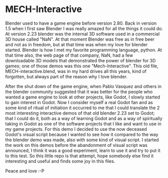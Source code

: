 MECH-Interactive
================

Blender used to have a game engine before version 2.80. Back in version 1.5 when I first saw Blender I was really amazed for all the things it could do. At version 2.23 blender was the internal 3D software used in a commercial 3D house called "NaN". At that moment Blender was free as in free beer and not as in freedom, but at that time was when my love for blender started. Blender is how I met my favorite programming language, python. At that time also, the web page of that company, NaN, had a few downloadable 3D models that demonstrated the power of blender for 3D games; one of those demos was this one "Mech-Interactive". This old file, MECH-interactive.blend, was in my hard drives all this years, kind of forgotten, but always part of the reason why I love blender.

After the shut down of the game engine, when Pablo Vasquez and others in the blender community suggested that it was better for the people who wanted a game engine to look at other projects, like Godot, I slowly started to gain interest in Godot. Now I consider myself a real Godot fan and as some kind of ritual of initiation it occurred to me that I could translate the 2 most interesting interactive demos of that old blender 2.23 set to Godot; that I could do it, both as a way of learning Godot and as a way of spiritually taking in Godot as one of the software projects that I like and want to use in my game projects. For this demo I decided to use the now deceased Godot's visual script because I wanted to see how it compared to the way the blender demo was made, also with some kind of visual script. I started the work on this demos before the abandonment of visual script was announced, I think it was a good experiment, learn to use it and try to put it to this test. So this little repo is that attempt, hope somebody else find it interesting and useful and finds some joy in this files. 

Peace and love :-P
